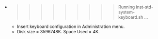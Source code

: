 * >>>>>>>>> Running inst-std-system-keyboard.sh ...
  * Insert keyboard configuration in Administration menu.
  * Disk size = 3596748K. Space Used = 4K.
